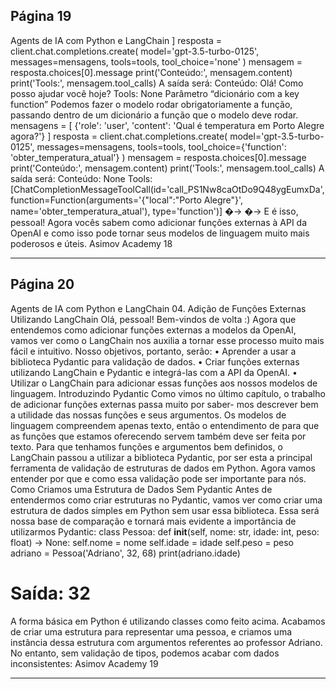 ## Página 19

Agents de IA com Python e LangChain
]
resposta = client.chat.completions.create(
model='gpt-3.5-turbo-0125',
messages=mensagens,
tools=tools,
tool_choice='none'
)
mensagem = resposta.choices[0].message
print('Conteúdo:', mensagem.content)
print('Tools:', mensagem.tool_calls)
A saída será:
Conteúdo: Olá! Como posso ajudar você hoje?
Tools: None
Parâmetro “dicionário com a key function”
Podemos fazer o modelo rodar obrigatoriamente a função, passando dentro de um dicionário a função
que o modelo deve rodar.
mensagens = [
{'role': 'user', 'content': 'Qual é temperatura em Porto Alegre agora?'}
]
resposta = client.chat.completions.create(
model='gpt-3.5-turbo-0125',
messages=mensagens,
tools=tools,
tool_choice={'function': 'obter_temperatura_atual'}
)
mensagem = resposta.choices[0].message
print('Conteúdo:', mensagem.content)
print('Tools:', mensagem.tool_calls)
A saída será:
Conteúdo: None
Tools: [ChatCompletionMessageToolCall(id='call_PS1Nw8caOtDo9Q48ygEumxDa',
function=Function(arguments='{"local":"Porto Alegre"}', name='obter_temperatura_atual'),
type='function')]
�→
�→
E é isso, pessoal! Agora vocês sabem como adicionar funções externas à API da OpenAI e como isso
pode tornar seus modelos de linguagem muito mais poderosos e úteis.
Asimov Academy
18


---
## Página 20

Agents de IA com Python e LangChain
04. Adição de Funções Externas Utilizando LangChain
Olá, pessoal! Bem-vindos de volta :)
Agora que entendemos como adicionar funções externas a modelos da OpenAI, vamos ver como o
LangChain nos auxilia a tornar esse processo muito mais fácil e intuitivo. Nosso objetivos, portanto,
serão:
• Aprender a usar a biblioteca Pydantic para validação de dados.
• Criar funções externas utilizando LangChain e Pydantic e integrá-las com a API da OpenAI.
• Utilizar o LangChain para adicionar essas funções aos nossos modelos de linguagem.
Introduzindo Pydantic
Como vimos no último capítulo, o trabalho de adicionar funções externas passa muito por saber-
mos descrever bem a utilidade das nossas funções e seus argumentos. Os modelos de linguagem
compreendem apenas texto, então o entendimento de para que as funções que estamos oferecendo
servem também deve ser feita por texto. Para que tenhamos funções e argumentos bem definidos,
o LangChain passou a utilizar a biblioteca Pydantic, por ser esta a principal ferramenta de validação
de estruturas de dados em Python. Agora vamos entender por que e como essa validação pode ser
importante para nós.
Como Criamos uma Estrutura de Dados Sem Pydantic
Antes de entendermos como criar estruturas no Pydantic, vamos ver como criar uma estrutura de
dados simples em Python sem usar essa biblioteca. Essa será nossa base de comparação e tornará
mais evidente a importância de utilizarmos Pydantic:
class Pessoa:
def __init__(self, nome: str, idade: int, peso: float) -> None:
self.nome = nome
self.idade = idade
self.peso = peso
adriano = Pessoa('Adriano', 32, 68)
print(adriano.idade)
# Saída: 32
A forma básica em Python é utilizando classes como feito acima. Acabamos de criar uma estrutura
para representar uma pessoa, e criamos uma instância dessa estrutura com argumentos referentes ao
professor Adriano.
No entanto, sem validação de tipos, podemos acabar com dados inconsistentes:
Asimov Academy
19


---
